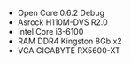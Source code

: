 - Open Core 0.6.2 Debug
- Asrock H110M-DVS R2.0
- Intel Core i3-6100
- RAM DDR4 Kingston 8Gb x2
- VGA GIGABYTE RX5600-XT